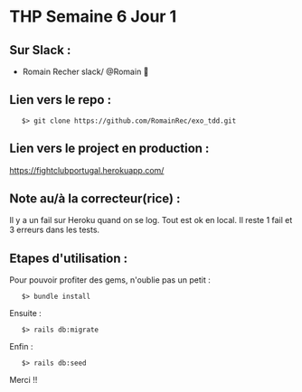 # THP Semaine 6 Jour 1

## Sur Slack :

* Romain Recher     slack/  @Romain :whale2:

## Lien vers le repo :

```
   $> git clone https://github.com/RomainRec/exo_tdd.git
```
              
## Lien vers le project en production :

https://fightclubportugal.herokuapp.com/


## Note au/à la correcteur(rice) :

Il y a un fail sur Heroku quand on se log. Tout est ok en local. 
Il reste 1 fail et 3 erreurs dans les tests.

## Etapes d'utilisation :

Pour pouvoir profiter des gems, n'oublie pas un petit :
```
   $> bundle install
```

Ensuite : 
```
   $> rails db:migrate
```

Enfin : 
```
   $> rails db:seed
```

Merci !!
